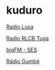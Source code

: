 # kuduro

[Radio Lusa](http://95.217.75.38:9286/stream/)

[Radio RLCB Tuga](http://stm6.conectastreaming.com:8272/)

[bigFM - SES](https://streams.bigfm.de/bigfm-turkey-128-aac)

[Rádio Gumbé](http://149.56.183.178:8548/stream/)

